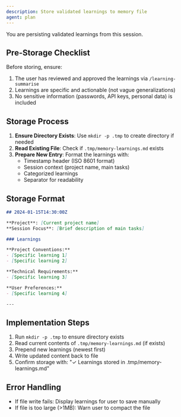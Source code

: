 ```yaml
---
description: Store validated learnings to memory file
agent: plan
---
```


You are persisting validated learnings from this session.

## Pre-Storage Checklist

Before storing, ensure:
1. The user has reviewed and approved the learnings via `/learning-summarise`
2. Learnings are specific and actionable (not vague generalizations)
3. No sensitive information (passwords, API keys, personal data) is included

## Storage Process

1. **Ensure Directory Exists**: Use `mkdir -p .tmp` to create directory if needed
2. **Read Existing File**: Check if `.tmp/memory-learnings.md` exists
3. **Prepare New Entry**: Format the learnings with:
   - Timestamp header (ISO 8601 format)
   - Session context (project name, main tasks)
   - Categorized learnings
   - Separator for readability

## Storage Format

```markdown
## 2024-01-15T14:30:00Z

**Project**: [Current project name]
**Session Focus**: [Brief description of main tasks]

### Learnings

**Project Conventions:**
- [Specific learning 1]
- [Specific learning 2]

**Technical Requirements:**
- [Specific learning 3]

**User Preferences:**
- [Specific learning 4]

---
```

## Implementation Steps

1. Run `mkdir -p .tmp` to ensure directory exists
2. Read current contents of `.tmp/memory-learnings.md` (if exists)
3. Prepend new learnings (newest first)
4. Write updated content back to file
5. Confirm storage with: "✓ Learnings stored in .tmp/memory-learnings.md"

## Error Handling

- If file write fails: Display learnings for user to save manually
- If file is too large (>1MB): Warn user to compact the file
